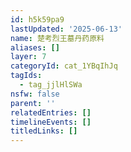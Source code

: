 ```yaml
---
id: h5k59pa9
lastUpdated: '2025-06-13'
name: 楚考烈王墓丹药原料
aliases: []
layer: 7
categoryId: cat_1YBqIhJq
tagIds:
  - tag_jjlHlSWa
nsfw: false
parent: ''
relatedEntries: []
timelineEvents: []
titledLinks: []
---
```


